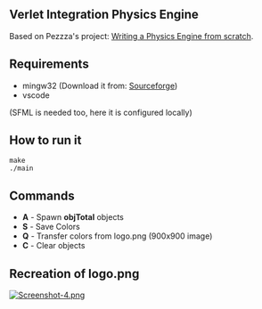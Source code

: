## Verlet Integration Physics Engine 

Based on Pezzza's project:
[Writing a Physics Engine from scratch](https://www.youtube.com/watch?v=lS_qeBy3aQI&t=412s).

## Requirements

* mingw32 (Download it from: [Sourceforge](https://sourceforge.net/projects/mingw-w64/files/Toolchains%20targetting%20Win32/Personal%20Builds/mingw-builds/8.1.0/threads-win32/dwarf/i686-8.1.0-release-win32-dwarf-rt_v6-rev0.7z/download))
* vscode

(SFML is needed too, here it is configured locally)

## How to run it

```
make
./main
```
## Commands
* **A** - Spawn **objTotal** objects
* **S** - Save Colors
* **Q** - Transfer colors from logo.png (900x900 image)
* **C** - Clear objects

## Recreation of logo.png
[![Screenshot-4.png](https://i.postimg.cc/mDQxYfZY/Screenshot-4.png)](https://postimg.cc/8JPnGY6c)
